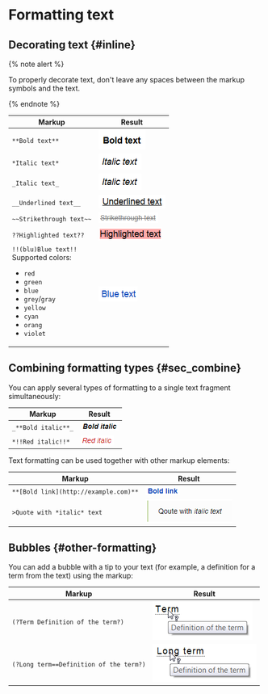 # Formatting text

## Decorating text {#inline}

{% note alert %}

To properly decorate text, don't leave any spaces between the markup symbols and the text.

{% endnote %}

| Markup | Result |
| --- | --- |
| `**Bold text**` | ![](../../_assets/wiki/bold.png) |
| `*Italic text*` | ![](../../_assets/wiki/italic.png) |
| `_Italic text_` | ![](../../_assets/wiki/italic.png) |
| `__Underlined text__` | ![](../../_assets/wiki/underlined.png) |
| `~~Strikethrough text~~` | ![](../../_assets/wiki/crossed.png) |
| `??Highlighted text??` | ![](../../_assets/wiki/red-background.png) |
| `!!(blu)Blue text!!`<br>Supported colors:<ul><li>`red`</li><li>`green`</li><li>`blue`</li><li>`grey`/`gray`</li><li>`yellow`</li><li>`cyan`</li><li>`orang`</li><li>`violet`</li></ul> | ![](../../_assets/wiki/colored.png) |

## Combining formatting types {#sec_combine}

You can apply several types of formatting to a single text fragment simultaneously:

| Markup | Result |
| --- | --- |
| `_**Bold italic**_` | ![](../../_assets/wiki/bold-italic.png) |
| `*!!Red italic!!*` | ![](../../_assets/wiki/red-italic.png) |

Text formatting can be used together with other markup elements:

| Markup | Result |
| --- | --- |
| `**[Bold link](http://example.com)**` | ![](../../_assets/wiki/bold-link.png) |
| `>Quote with *italic* text` | ![](../../_assets/wiki/quote-italic.png) |

## Bubbles {#other-formatting}

You can add a bubble with a tip to your text (for example, a definition for a term from the text) using the markup:

| Markup | Result |
| --- | --- |
| `(?Term Definition of the term?)` | ![](../../_assets/wiki/Term-with-definition.png) |
| `(?Long term==Definition of the term?)` | ![](../../_assets/wiki/long-term-with-definition.png) |

